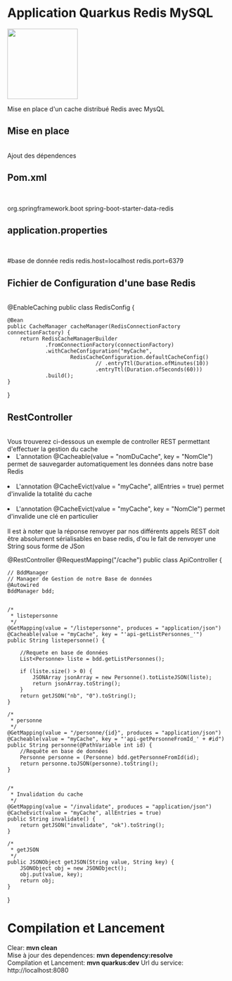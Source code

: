 <h1>Application Quarkus Redis MySQL</h1>
<img src="https://upload.wikimedia.org/wikipedia/fr/thumb/6/6b/Redis_Logo.svg/701px-Redis_Logo.svg.png?20190421180155" height=160px>
<p>
Mise en place d'un cache distribué Redis avec MysQL
</p>
<h2>Mise en place</h2><br>
Ajout des dépendences<br>
<h2>Pom.xml</h2><br>
<p>
<dependency>
  <groupId>org.springframework.boot</groupId>
 <artifactId>spring-boot-starter-data-redis</artifactId>
</dependency>

<h2>application.properties</h2><br>
<p>
#base de donnée redis
redis.host=localhost
redis.port=6379
</p>
<h2>Fichier de Configuration d'une base Redis</h2><br>
@EnableCaching
public class RedisConfig {
 
    @Bean
    public CacheManager cacheManager(RedisConnectionFactory connectionFactory) {
        return RedisCacheManagerBuilder
                .fromConnectionFactory(connectionFactory)
                .withCacheConfiguration("myCache",
                        RedisCacheConfiguration.defaultCacheConfig()
                                // .entryTtl(Duration.ofMinutes(10))
                                .entryTtl(Duration.ofSeconds(60)))
                .build();
    }
 
}
<h2>RestController</h2><br>
Vous trouverez ci-dessous un exemple de controller REST permettant d'effectuer la gestion du cache
<li>L'annotation  @Cacheable(value = "nomDuCache", key = "NomCle") permet de sauvegarder automatiquement les données dans notre base Redis</li><br>
<li>L'annotation  @CacheEvict(value = "myCache", allEntries = true) permet d'invalide la totalité du cache</li><br>
<li>L'annotation  @CacheEvict(value = "myCache", key = "NomCle") permet d'invalide une clé en particulier</li><br>
Il est à noter que la réponse renvoyer par nos différents appels REST doit être absolument sérialisables en base redis, d'ou le fait de renvoyer une String sous forme de JSon

<p>

@RestController
@RequestMapping("/cache")
public class ApiController {
 
    // BddManager
    // Manager de Gestion de notre Base de données
    @Autowired
    BddManager bdd;
 
     
    /*
     * listepersonne
     */
    @GetMapping(value = "/listepersonne", produces = "application/json")
    @Cacheable(value = "myCache", key = "'api-getListPersonnes_'")
    public String listepersonne() {
         
        //Requete en base de données
        List<Personne> liste = bdd.getListPersonnes();
         
        if (liste.size() > 0) {
            JSONArray jsonArray = new Personne().totListeJSON(liste);
            return jsonArray.toString();
        }
        return getJSON("nb", "0").toString();
    }
 
    /*
     * personne
     */
    @GetMapping(value = "/personne/{id}", produces = "application/json")
    @Cacheable(value = "myCache", key = "'api-getPersonneFromId_' + #id")
    public String personne(@PathVariable int id) {
        //Requête en base de données
        Personne personne = (Personne) bdd.getPersonneFromId(id);
        return personne.toJSON(personne).toString();
    }
 
     
    /*
     * Invalidation du cache
     */
    @GetMapping(value = "/invalidate", produces = "application/json")
    @CacheEvict(value = "myCache", allEntries = true)
    public String invalidate() {
        return getJSON("invalidate", "ok").toString();
    }
 
    /*
     * getJSON
     */
    public JSONObject getJSON(String value, String key) {
        JSONObject obj = new JSONObject();
        obj.put(value, key);
        return obj;
    }
 
}

</p>

<h1>Compilation et Lancement</h1>
<p>
Clear: <b>mvn clean</b><br>
Mise à jour des dependences: <b>mvn dependency:resolve</b><br>
Compilation et Lancement: <b>mvn quarkus:dev</b>
Url du service: http://localhost:8080<br>  
</p>
